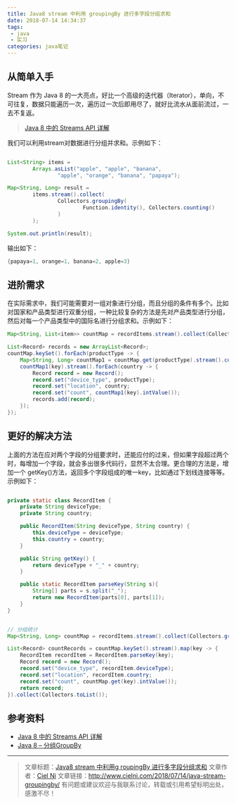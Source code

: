 ```yaml
---
title: Java8 stream 中利用 groupingBy 进行多字段分组求和
date: 2018-07-14 14:34:37
tags:
 - java 
 - 实习
categories: java笔记
---
```


## 从简单入手


Stream 作为 Java 8 的一大亮点，好比一个高级的迭代器（Iterator），单向，不可往复，数据只能遍历一次，遍历过一次后即用尽了，就好比流水从面前流过，一去不复返。

> [Java 8 中的 Streams API 详解](https://www.ibm.com/developerworks/cn/java/j-lo-java8streamapi/)

我们可以利用stream对数据进行分组并求和。示例如下：

``` java

List<String> items =
        Arrays.asList("apple", "apple", "banana",
                "apple", "orange", "banana", "papaya");

Map<String, Long> result =
        items.stream().collect(
                Collectors.groupingBy(
                        Function.identity(), Collectors.counting()
                )
        );

System.out.println(result);

```

输出如下：

```java
{papaya=1, orange=1, banana=2, apple=3}

```
<!-- more --> 

## 进阶需求

在实际需求中，我们可能需要对一组对象进行分组，而且分组的条件有多个。比如对国家和产品类型进行双重分组，一种比较复杂的方法是先对产品类型进行分组，然后对每一个产品类型中的国际名进行分组求和。示例如下：

```java
Map<String, List<item>> countMap = recordItems.stream().collect(Collectors.groupingBy(o -> o.getProductType()));

List<Record> records = new ArrayList<Record>;
countMap.keySet().forEach(productType -> {
	Map<String, Long> countMap1 = countMap.get(productType).stream().collect(Collectors.groupingBy(o -> o.getCountry(), Collectors.counting()));
	countMap1(key).stream().forEach(country -> {
		Record record = new Record();
	    record.set("device_type", productType);
	    record.set("location", country;
	    record.set("count", countMap1(key).intValue());
	    records.add(record);
	});
});
```


## 更好的解决方法

上面的方法在应对两个字段的分组要求时，还能应付的过来，但如果字段超过两个时，每增加一个字段，就会多出很多代码行，显然不太合理。更合理的方法是，增加一个 getKey()方法，返回多个字段组成的唯一key，比如通过下划线连接等等。示例如下：

```java

private static class RecordItem {
    private String deviceType;
    private String country;

    public RecordItem(String deviceType, String country) {
        this.deviceType = deviceType;
        this.country = country;
    }

    public String getKey() {
        return deviceType + "_" + country;
    }

    public static RecordItem parseKey(String s){
        String[] parts = s.split("_");
        return new RecordItem(parts[0], parts[1]);
    }
}


// 分组统计
Map<String, Long> countMap = recordItems.stream().collect(Collectors.groupingBy(o -> o.getKey(), Collectors.counting()));

List<Record> countRecords = countMap.keySet().stream().map(key -> {
    RecordItem recordItem = RecordItem.parseKey(key);
    Record record = new Record();
    record.set("device_type", recordItem.deviceType);
    record.set("location", recordItem.country;
    record.set("count", countMap.get(key).intValue());
    return record;
}).collect(Collectors.toList());
```

## 参考资料

 - [Java 8 中的 Streams API 详解](https://www.ibm.com/developerworks/cn/java/j-lo-java8streamapi/)
 - [Java 8 – 分组GroupBy](https://blog.csdn.net/u013078669/article/details/52717142)

---

> 文章标题：[Java8 stream 中利用g roupingBy 进行多字段分组求和](http://www.cielni.com/2018/07/14/java-stream-groupingby/)
> 文章作者：[Ciel Ni](http://www.cielni.com/about/)
> 文章链接：http://www.cielni.com/2018/07/14/java-stream-groupingby/
> 有问题或建议欢迎与我联系讨论，转载或引用希望标明出处，感激不尽！
